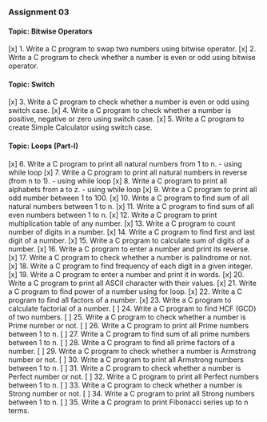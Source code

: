 ### Assignment 03

#### Topic: Bitwise Operators

[x] 1. Write a C program to swap two numbers using bitwise operator.
[x] 2. Write a C program to check whether a number is even or odd using bitwise operator.

#### Topic: Switch

[x] 3. Write a C program to check whether a number is even or odd using switch case.
[x] 4. Write a C program to check whether a number is positive, negative or zero using switch case.
[x] 5. Write a C program to create Simple Calculator using switch case.

#### Topic: Loops (Part-I)

[x] 6. Write a C program to print all natural numbers from 1 to n. - using while loop
[x] 7. Write a C program to print all natural numbers in reverse (from n to 1). - using while loop
[x] 8. Write a C program to print all alphabets from a to z. - using while loop
[x] 9. Write a C program to print all odd number between 1 to 100.
[x] 10. Write a C program to find sum of all natural numbers between 1 to n.
[x] 11. Write a C program to find sum of all even numbers between 1 to n.
[x] 12. Write a C program to print multiplication table of any number.
[x] 13. Write a C program to count number of digits in a number.
[x] 14. Write a C program to find first and last digit of a number.
[x] 15. Write a C program to calculate sum of digits of a number.
[x] 16. Write a C program to enter a number and print its reverse.
[x] 17. Write a C program to check whether a number is palindrome or not.
[x] 18. Write a C program to find frequency of each digit in a given integer.
[x] 19. Write a C program to enter a number and print it in words.
[x] 20. Write a C program to print all ASCII character with their values.
[x] 21. Write a C program to find power of a number using for loop.
[x] 22. Write a C program to find all factors of a number.
[x] 23. Write a C program to calculate factorial of a number.
[ ] 24. Write a C program to find HCF (GCD) of two numbers.
[ ] 25. Write a C program to check whether a number is Prime number or not.
[ ] 26. Write a C program to print all Prime numbers between 1 to n.
[ ] 27. Write a C program to find sum of all prime numbers between 1 to n.
[ ] 28. Write a C program to find all prime factors of a number.
[ ] 29. Write a C program to check whether a number is Armstrong number or not.
[ ] 30. Write a C program to print all Armstrong numbers between 1 to n.
[ ] 31. Write a C program to check whether a number is Perfect number or not.
[ ] 32. Write a C program to print all Perfect numbers between 1 to n.
[ ] 33. Write a C program to check whether a number is Strong number or not.
[ ] 34. Write a C program to print all Strong numbers between 1 to n.
[ ] 35. Write a C program to print Fibonacci series up to n terms.
